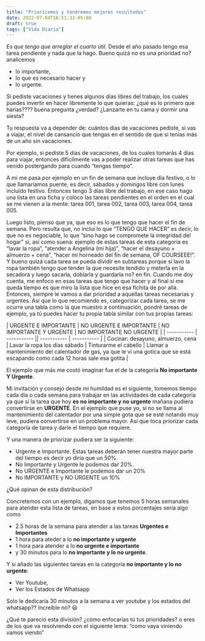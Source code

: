 ```yaml
---
title: "Prioricemos y tendremos mejores resultados"
date: 2022-07-04T16:51:33-05:00
draft: true
tags: ["Vida Diaria"]
---
```

*Es que tengo que arreglar el cuarto útil*. Desde el año pasado tengo esa tarea pendiente y nada que la hago. Bueno quizá no es una prioridad no? analicemos 
+ lo importante, 
+ lo que es necesario hacer y 
+ lo urgente.

Si pediste vacaciones y tienes algunos días libres del trabajo, los cuales puedes invertir en hacer libremente lo que quieras: ¿qué es lo primero que harías???? buena pregunta ¿verdad? ¿Lanzarte en tu cama y dormir una siesta? 

Tu respuesta va a depender de: cuántos días de vacaciones pediste, si vas a viajar, el nivel de cansancio que tengas en el sentido de que si tenías más de un año sin vacaciones.  

Por ejemplo, si pediste 5 días de vacaciones, de los cuales tomarás 4 días para viajar, entonces difícilmente vas a poder realizar otras tareas que has venido postergando para cuando “tengas tiempo”.

A mi me pasa por ejemplo en un fin de semana que incluye día festivo, o lo que llamaríamos puente, es decir, sábados y domingos libre con lunes incluido festivo. Entonces tengo 3 días libre del trabajo, en ese caso hago una lista en una ficha y coloco las tareas pendientes en el orden en el cual se me vienen a la mente: tarea 001, tarea 002, tarea 003, tarea 004, tarea 005.

Luego listo, pienso que ya, que eso es lo que tengo que hacer el fin de semana. Pero resulta que, no incluí lo que “TENGO QUE HACER” es decir, lo que no es negociable, lo que “sino hago se compromete la integridad del hogar” si, así como suena: ejemplo de estas tareas de esta categoría es “lavar la ropa”, “atender a Angelina (mi hija)”, “hacer el desayuno + almuerzo + cena”, “hacer mi horneado del fin de semana, OF COURSEEE!”. Y bueno quizá cada tarea se pueda dividir en subtareas porque si lavo la ropa también tengo que tender la que necesite tendido y meterla en la secadora y luego sacarla, doblarla y guardarla no? en fin. Cuando me doy cuenta, me enfoco en esas tareas que tengo que hacer y al final si me queda tiempo es que miro la lista que hice en esa fichita de por allá. Entonces, siempre le vamos a dar prioridad a aquellas tareas necesarias y urgentes. Así que lo que recomiendo es, categorizar cada tarea, se me ocurre una tabla como la que muestro a continuación, pondré tareas de ejemplo, ya tú puedes hacer tu propia tabla similar con tus propias tareas:

| URGENTE E IMPORTANTE | NO URGENTE E IMPORTANTE | NO IMPORTANTE Y URGENTE | NO IMPORTANTE NO URGENTE |
| ----------- | ----------- || ----------- | ----------- |
| Cocinar: desayuno, almuerzo, cena | Lavar la ropa los días sábado | Tinturarme el cabello | Llamar a mantenimiento del calentador de gas, ya que le vi una gotica que se está escapando como cada 12 horas sale esa gotita |


El ejemplo que más me costó imaginar fue el de la categoría **No importante Y Urgente**. 

Mi invitación y consejo desde mi humildad es el siguiente, tomemos tiempo cada día o cada semana para trabajar en las actividades de cada categoría ya que si la tarea que hoy **es no importante y no urgente** mañana pudiera convertirse en **URGENTE**. En el ejemplo que puse yo, si no se llama al mantenimiento del calentador por una simple gota que se esté notando muy leve, pudiera convertirse en un problema mayor. Así que toca priorizar cada categoría de tarea y darle el tiempo que requiere. 

Y una manera de priorizar pudiera ser la siguiente: 

- Urgente e Importante. Estas tareas deberán tener nuestra mayor parte del tiempo es decir yo diría que un 50%.
- No Importante y Urgente le podemos dar 20%.
- No URGENTE e Importante le podemos dar un 20%
- No IMPORTANTE y NO URGENTE un 10%

¿Qué opinan de esta distribución?

Concretemos con un ejemplo, digamos que tenemos 5 horas semanales para atender esta lista de tareas, en base a estos porcentajes sería algo como

- 2.5 horas de la semana para atender a las tareas **Urgentes e Importantes**
- 1 hora para ateder a lo **no importante y urgente**
- 1 hora para atender a lo **no urgente e importante**
- y 30 minutos para lo **no importante y lo no urgente**.

Y si añado las siguientes tareas en la categoría **no importante y lo no urgente**: 

- Ver Youtube,
- Ver los Estados de Whatsapp

Solo le dedicaría 30 minutos a la semana a ver youtube y los estados del whatsapp?? Increíble no? 😃

¿Qué te pareció esta división? ¿cómo enfocarías tú tus prioridades? o eres de los que va resolviendo con el siguiente lema: “como vaya viniendo vamos viendo”
